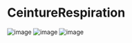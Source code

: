 # CeintureRespiration

![image](https://github.com/team-ingreadaptulaval/AT-CeintureRespiration-PCB/assets/46634707/9dba07f4-592a-432e-9d1f-59b2441829ea)
![image](https://github.com/team-ingreadaptulaval/AT-CeintureRespiration-PCB/assets/46634707/a0bfafb0-ea42-4e5a-89d3-a0a6b5141cd1)
![image](https://github.com/team-ingreadaptulaval/AT-CeintureRespiration-PCB/assets/46634707/9512ad26-52e2-45a2-91db-e078c0f659ac)

